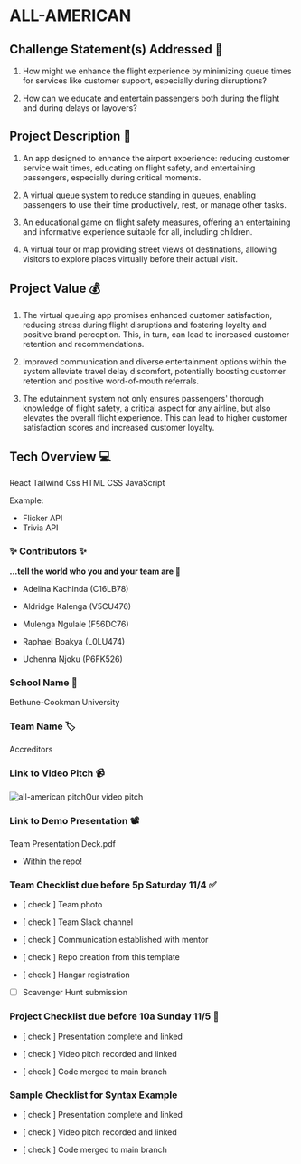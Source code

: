 # ALL-AMERICAN

## Challenge Statement(s) Addressed 🎯
1. How might we enhance the flight experience by minimizing queue times for services like customer support, especially during disruptions?

2. How can we educate and entertain passengers both during the flight and during delays or layovers?



## Project Description 🤯
1. An app designed to enhance the airport experience: reducing customer service wait times, educating on flight safety, and entertaining passengers, especially during critical moments.

2. A virtual queue system to reduce standing in queues, enabling passengers to use their time productively, rest, or manage other tasks.

3. An educational game on flight safety measures, offering an entertaining and informative experience suitable for all, including children.

4. A virtual tour or map providing street views of destinations, allowing visitors to explore places virtually before their actual visit.



## Project Value 💰

1. The virtual queuing app promises enhanced customer satisfaction, reducing stress during flight disruptions and fostering loyalty and positive brand perception. This, in turn, can lead to increased customer retention and recommendations.

2. Improved communication and diverse entertainment options within the system alleviate travel delay discomfort, potentially boosting customer retention and positive word-of-mouth referrals.

3. The edutainment system not only ensures passengers' thorough knowledge of flight safety, a critical aspect for any airline, but also elevates the overall flight experience. This can lead to higher customer satisfaction scores and increased customer loyalty.


## Tech Overview 💻
React
Tailwind Css
HTML
CSS
JavaScript


Example:
* Flicker API
* Trivia API



### ✨ Contributors ✨

**...tell the world who you and your team are 🙂**

* Adelina Kachinda (C16LB78)

* Aldridge Kalenga (V5CU476)

* Mulenga Ngulale (F56DC76)

* Raphael Boakya (L0LU474)

* Uchenna Njoku (P6FK526)


### School Name 🏫

Bethune-Cookman University


### Team Name 🏷

Accreditors


### Link to Video Pitch 📹
<!-- use command and enter or ctrl and enter on the link to view video pitch -->
<img src="IMG_8249.mp4" alt="all-american pitch">Our video pitch</img>

### Link to Demo Presentation 📽
Team Presentation Deck.pdf
* Within the repo!


### Team Checklist due before 5p Saturday 11/4 ✅

- [ check ] Team photo

- [ check ] Team Slack channel

- [ check ] Communication established with mentor

- [ check ] Repo creation from this template

- [ check ] Hangar registration

- [ ] Scavenger Hunt submission


### Project Checklist due before 10a Sunday 11/5 🏁

- [ check ] Presentation complete and linked

- [ check ] Video pitch recorded and linked

- [ check ] Code merged to main branch


### Sample Checklist for Syntax Example

- [ check ] Presentation complete and linked

- [ check ] Video pitch recorded and linked

- [ check ] Code merged to main branch